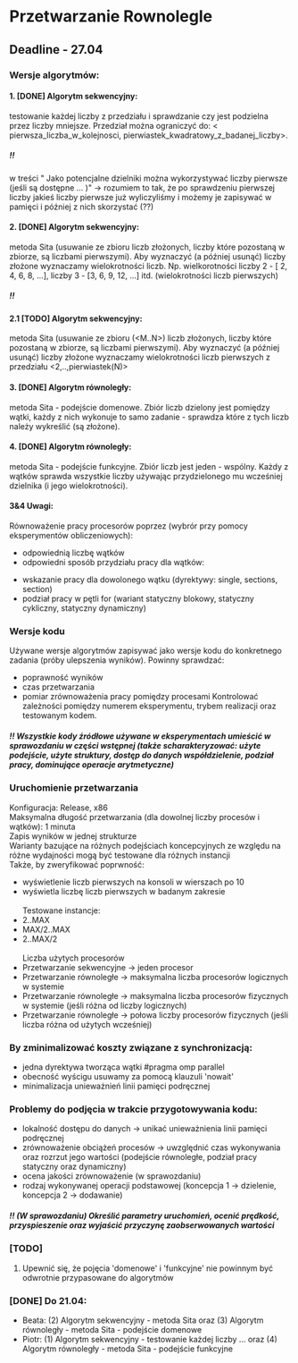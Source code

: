 # Przetwarzanie Rownolegle
## Deadline - 27.04

### Wersje algorytmów:

#### 1. [DONE] Algorytm sekwencyjny:
testowanie każdej liczby z przedziału i sprawdzanie czy jest podzielna przez liczby mniejsze. 
Przedział można ograniczyć do: < pierwsza_liczba_w_kolejnosci, pierwiastek_kwadratowy_z_badanej_liczby>.
##### !!
w treści " Jako potencjalne dzielniki można wykorzystywać liczby pierwsze (jeśli są dostępne ... )" -> rozumiem to tak, że po sprawdzeniu pierwszej liczby jakieś liczby pierwsze już wyliczyliśmy i możemy je zapisywać w pamięci i później z nich skorzystać (??)

#### 2. [DONE] Algorytm sekwencyjny: 
metoda Sita (usuwanie ze zbioru liczb złożonych, liczby które pozostaną w zbiorze, są liczbami pierwszymi). Aby wyznaczyć (a później usunąć) liczby złożone wyznaczamy wielokrotności liczb. Np. wielkorotności liczby 2 - [ 2, 4, 6, 8, ...], liczby 3 - [3, 6, 9, 12, ...] itd. (wielokrotności liczb pierwszych)
##### !!
#### 2.1 [TODO] Algorytm sekwencyjny: 
metoda Sita (usuwanie ze zbioru (<M..N>) liczb złożonych, liczby które pozostaną w zbiorze, są liczbami pierwszymi). Aby wyznaczyć (a później usunąć) liczby złożone wyznaczamy wielokrotności liczb pierwszych z przedziału <2,..,pierwiastek(N)>

#### 3. [DONE] Algorytm równoległy:
metoda Sita - podejście domenowe. Zbiór liczb dzielony jest pomiędzy wątki, każdy z nich wykonuje to samo zadanie - sprawdza które z tych liczb należy wykreślić (są złożone). 

#### 4. [DONE] Algorytm równoległy:
metoda Sita - podejście funkcyjne. Zbiór liczb jest jeden - wspólny. Każdy z wątków sprawda wszystkie liczby używając przydzielonego mu wcześniej dzielnika (i jego wielokrotności).

#### 3&4 Uwagi:
Równoważenie pracy procesorów poprzez (wybrór przy pomocy eksperymentów obliczeniowych):
- odpowiednią liczbę wątków
- odpowiedni sposób przydziału pracy dla wątków:
* wskazanie pracy dla dowolonego wątku (dyrektywy: single, sections, section)
* podział pracy w pętli for (wariant statyczny blokowy, statyczny cykliczny, statyczny dynamiczny)

### Wersje kodu
Używane wersje algorytmów zapisywać jako wersje kodu do konkretnego zadania (próby ulepszenia wyników). Powinny sprawdzać: 
- poprawność wyników
- czas przetwarzania
- pomiar zrównoważenia pracy pomiędzy procesami
Kontrolować zależności pomiędzy numerem eksperymentu, trybem realizacji oraz testowanym kodem.
##### !! Wszystkie kody źródłowe używane w eksperymentach umieścić w sprawozdaniu w części wstępnej (także scharakteryzować: użyte podejście, użyte struktury, dostęp do danych współdzielenie, podział pracy, dominujące operacje arytmetyczne)

### Uruchomienie przetwarzania
Konfiguracja: Release, x86 </br>
Maksymalna długość przetwarzania (dla dowolnej liczby procesów i wątków): 1 minuta </br>
Zapis wyników w jednej strukturze </br>
Warianty bazujące na różnych podejściach koncepcyjnych ze względu na różne wydajności mogą być testowane dla różnych
instancji </br>
Także, by zweryfikować poprwność: </br>
- wyświetlenie liczb pierwszych na konsoli w wierszach po 10 
- wyświetla liczbę liczb pierwszych w badanym zakresie </br> </br>
Testowane instancje:
- 2..MAX
- MAX/2..MAX
- 2..MAX/2 </br> </br>
Liczba użytych procesorów
- Przetwarzanie sekwencyjne -> jeden procesor
- Przetwarzanie równoległe -> maksymalna liczba procesorów logicznych w systemie
- Przetwarzanie równoległe -> maksymalna liczba procesorów fizycznych w systemie (jeśli różna od liczby logicznych)
- Przetwarzanie równoległe -> połowa liczby procesorów fizycznych (jeśli liczba różna od użytych wcześniej)

### By zminimalizować koszty związane z synchronizacją:
- jedna dyrektywa tworząca wątki #pragma omp parallel
- obecność wyścigu usuwamy za pomocą klauzuli 'nowait'
- minimalizacja unieważnień linii pamięci podręcznej

### Problemy do podjęcia w trakcie przygotowywania kodu:
- lokalność dostępu do danych -> unikać unieważnienia linii pamięci podręcznej
- zrównoważenie obciążeń procesów -> uwzględnić czas wykonywania oraz rozrzut jego wartości (podejście równoległe, podział pracy statyczny oraz dynamiczny) 
- ocena jakości zrównoważenie (w sprawozdaniu)
- rodzaj wykonywanej operacji podstawowej (koncepcja 1 -> dzielenie, koncepcja 2 -> dodawanie)
##### !! (W sprawozdaniu) Określić parametry uruchomień, ocenić prędkość, przyspieszenie oraz wyjaścić przyczynę zaobserwowanych wartości

### [TODO]
1. Upewnić się, że pojęcia 'domenowe' i 'funkcyjne' nie powinnym być odwrotnie przypasowane do algorytmów

### [DONE] Do 21.04: 
- Beata: (2) Algorytm sekwencyjny - metoda Sita oraz (3) Algorytm równoległy - metoda Sita - podejście domenowe
- Piotr: (1) Algorytm sekwencyjny - testowanie każdej liczby ... oraz (4) Algorytm równoległy - metoda Sita - podejście funkcyjne



